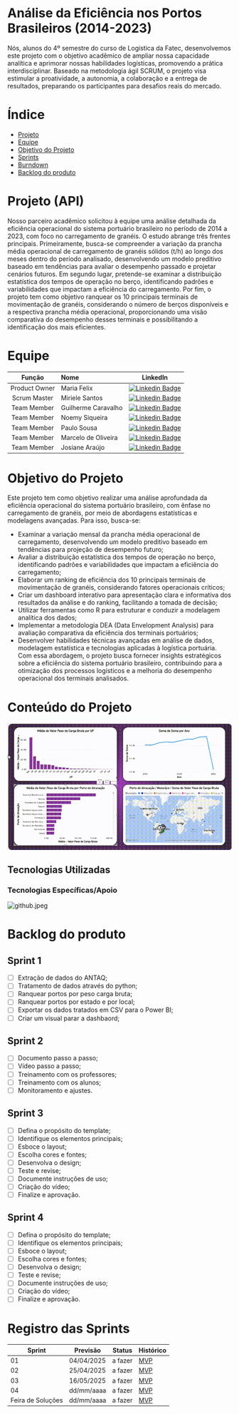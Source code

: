 # Análise da Eficiência nos Portos Brasileiros (2014-2023)

Nós, alunos do 4º semestre do curso de Logística da Fatec, desenvolvemos este projeto com o objetivo acadêmico de ampliar nossa capacidade analítica e aprimorar nossas habilidades logísticas, promovendo a prática interdisciplinar. Baseado na metodologia ágil SCRUM, o projeto visa estimular a proatividade, a autonomia, a colaboração e a entrega de resultados, preparando os participantes para desafios reais do mercado.

# Índice
* [Projeto](#projeto-template)
* [Equipe](#equipe)
* [Objetivo do Projeto](#objetivo-do-projeto)
* [Sprints](#Sprints)
* [Burndown](#Burndown)
* [Backlog do produto](#Backlog-do-produto)

# Projeto (API) 
Nosso parceiro acadêmico solicitou à equipe uma análise detalhada da eficiência operacional do sistema portuário brasileiro no período de 2014 a 2023, com foco no carregamento de granéis. O estudo abrange três frentes principais.
Primeiramente, busca-se compreender a variação da prancha média operacional de carregamento de granéis sólidos (t/h) ao longo dos meses dentro do período analisado, desenvolvendo um modelo preditivo baseado em tendências para avaliar o desempenho passado e projetar cenários futuros.
Em segundo lugar, pretende-se examinar a distribuição estatística dos tempos de operação no berço, identificando padrões e variabilidades que impactam a eficiência do carregamento.
Por fim, o projeto tem como objetivo ranquear os 10 principais terminais de movimentação de granéis, considerando o número de berços disponíveis e a respectiva prancha média operacional, proporcionando uma visão comparativa do desempenho desses terminais e possibilitando a identificação dos mais eficientes.

# Equipe
|    Função     | Nome                                  |                                                                                                                                                      LinkedIn                                                                                                                                                      |
| :-----------: | :------------------------------------ | :-------------------------------------------------------------------------------------------------------------------------------------------------------------------------------------------------------------------------------------------------------------------------------------------------------------------------: |
| Product Owner |Maria Felix|     [![Linkedin Badge](https://img.shields.io/badge/Linkedin-blue?style=flat-square&logo=Linkedin&logoColor=white)](https://www.linkedin.com/in/maria-eduarda-rharena-b19a35220?utm) 
| Scrum Master  |Miriele Santos|      [![Linkedin Badge](https://img.shields.io/badge/Linkedin-blue?style=flat-square&logo=Linkedin&logoColor=white)](https://www.linkedin.com/in/miriele-santos-7597a01a3?utm_source=share&utm_campaign=share_via&utm_content=profile&utm_medium=android_app)      |
| Team Member   |Guilherme Caravalho|         [![Linkedin Badge](https://img.shields.io/badge/Linkedin-blue?style=flat-square&logo=Linkedin&logoColor=white)](https://www.linkedin.com/in/guilherme-anthony-853606287?utm_source=share&utm_campaign=share_via&utm_content=profile&utm_medium=ios_app)         |
|  Team Member  |Noemy Siqueira|         [![Linkedin Badge](https://img.shields.io/badge/Linkedin-blue?style=flat-square&logo=Linkedin&logoColor=white)](https://www.linkedin.com/in/caio-vitor-c1/)         |
|  Team Member  |Paulo Sousa|   [![Linkedin Badge](https://img.shields.io/badge/Linkedin-blue?style=flat-square&logo=Linkedin&logoColor=white)](https://www.linkedin.com/in/paulo-ribeiro-74b043244?utm_source=share&utm_campaign=share_via&utm_content=profile&utm_medium=android_app)    |
|  Team Member  |Marcelo de Oliveira|           [![Linkedin Badge](https://img.shields.io/badge/Linkedin-blue?style=flat-square&logo=Linkedin&logoColor=white)](https://www.linkedin.com/in/marcelo-uch%C3%B4as-de-oliveira-b2536a18b/)           |
|  Team Member  |Josiane Araújo|           [![Linkedin Badge](https://img.shields.io/badge/Linkedin-blue?style=flat-square&logo=Linkedin&logoColor=white)](https://www.linkedin.com/in/josiane-viana-de-araújo-0859a8195)           |

# Objetivo do Projeto
Este projeto tem como objetivo realizar uma análise aprofundada da eficiência operacional do sistema portuário brasileiro, com ênfase no carregamento de granéis, por meio de abordagens estatísticas e modelagens avançadas. Para isso, busca-se:
* Examinar a variação mensal da prancha média operacional de carregamento, desenvolvendo um modelo preditivo baseado em tendências para projeção de desempenho futuro;
* Avaliar a distribuição estatística dos tempos de operação no berço, identificando padrões e variabilidades que impactam a eficiência do carregamento;
* Elaborar um ranking de eficiência dos 10 principais terminais de movimentação de granéis, considerando fatores operacionais críticos;
* Criar um dashboard interativo para apresentação clara e informativa dos resultados da análise e do ranking, facilitando a tomada de decisão;
*	Utilizar ferramentas como R para estruturar e conduzir a modelagem analítica dos dados;
* Implementar a metodologia DEA (Data Envelopment Analysis) para avaliação comparativa da eficiência dos terminais portuários;
* Desenvolver habilidades técnicas avançadas em análise de dados, modelagem estatística e tecnologias aplicadas à logística portuária.
Com essa abordagem, o projeto busca fornecer insights estratégicos sobre a eficiência do sistema portuário brasileiro, contribuindo para a otimização dos processos logísticos e a melhoria do desempenho operacional dos terminais analisados.

# Conteúdo do Projeto

![Descrição opcional do GIF](https://github.com/Rota-Flex/rotaflex/blob/main/arquivos/20250404_191736.gif)


## Tecnologias Utilizadas

 ### Tecnologias Específicas/Apoio
 
![github.jpeg](https://github.com/rotaflex369/rotaflex/blob/e9190044aa8038ef9b4d378c6cfe792a7f5f3d5d/github.jpeg)

# Backlog do produto

## Sprint 1
- [ ] Extração de dados do ANTAQ;
- [ ] Tratamento de dados através do python;
- [ ] Ranquear portos por peso carga bruta;
- [ ] Ranquear portos por estado e por local;
- [ ] Exportar os dados tratados em CSV para o Power BI;
- [ ] Criar um visual parar a dashbaord;

## Sprint 2
- [ ] Documento passo a passo;
- [ ] Vídeo passo a passo;
- [ ] Treinamento com os professores;
- [ ] Treinamento com os alunos;
- [ ] Monitoramento e ajustes.
      
## Sprint 3
- [ ] Defina o propósito do template;
- [ ] Identifique os elementos principais;
- [ ] Esboce o layout;
- [ ] Escolha cores e fontes;
- [ ] Desenvolva o design;
- [ ] Teste e revise;
- [ ] Documente instruções de uso;
- [ ] Criação do vídeo;
- [ ] Finalize e aprovação.
      
## Sprint 4
- [ ] Defina o propósito do template;
- [ ] Identifique os elementos principais;
- [ ] Esboce o layout;
- [ ] Escolha cores e fontes;
- [ ] Desenvolva o design;
- [ ] Teste e revise;
- [ ] Documente instruções de uso;
- [ ] Criação do vídeo;
- [ ] Finalize e aprovação.

# Registro das Sprints

Sprint | Previsão | Status| Histórico|
|------|--------|------|--------|
|01 | 04/04/2025 | a fazer| [MVP](https://) | 
|02|  25/04/2025| a fazer|[MVP](https://) | 
|03| 16/05/2025 | a fazer|[MVP](https://) | 
|04| dd/mm/aaaa |a fazer |[MVP](https://)  | 
|Feira de Soluções|dd/mm/aaaa |a fazer |[MVP](https://) | 
